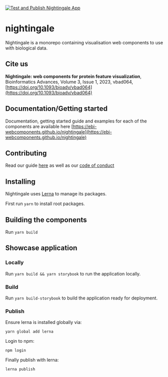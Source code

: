 [![Test and Publish Nightingale App](https://github.com/ebi-webcomponents/nightingale/workflows/Test%20and%20Publish%20Nightingale%20App/badge.svg)](https://github.com/ebi-webcomponents/nightingale/actions)

# nightingale

Nightingale is a monorepo containing visualisation web components to use with
biological data.

## Cite us

**Nightingale: web components for protein feature visualization**, Bioinformatics Advances, Volume 3, Issue 1, 2023, vbad064, [https://doi.org/10.1093/bioadv/vbad064](https://doi.org/10.1093/bioadv/vbad064)

## Documentation/Getting started

Documentation, getting started guide and examples for each of the components are
available here
[https://ebi-webcomponents.github.io/nightingale](https://ebi-webcomponents.github.io/nightingale)

## Contributing

Read our guide [here](/CONTRIBUTING.md) as well as our
[code of conduct](/CODE_OF_CONDUCT.md)

## Installing

Nightingale uses [Lerna](https://lerna.js.org/) to manage its packages.

First run `yarn` to install root packages.

## Building the components

Run `yarn build`

## Showcase application

### Locally

Run `yarn build && yarn storybook` to run the application locally.

### Build

Run `yarn build-storybook` to build the application ready for deployment.

### Publish

Ensure lerna is installed globally via:

```
yarn global add lerna
```

Login to npm:

```
npm login
```

Finally publish with lerna:

```
lerna publish
```
